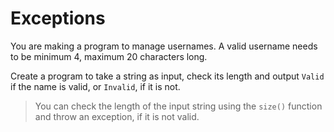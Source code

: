 # Exceptions

You are making a program to manage usernames. A valid username needs to be minimum 4, maximum 20 characters long.

Create a program to take a string as input, check its length and output `Valid` if the name is valid, or `Invalid`, if it is not.

>You can check the length of the input string using the `size()` function and throw an exception, if it is not valid.